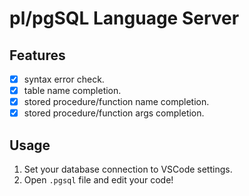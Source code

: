 # pl/pgSQL Language Server

## Features

- [x] syntax error check.
- [x] table name completion.
- [x] stored procedure/function name completion.
- [x] stored procedure/function args completion.

## Usage

1. Set your database connection to VSCode settings.
1. Open `.pgsql` file and edit your code!
